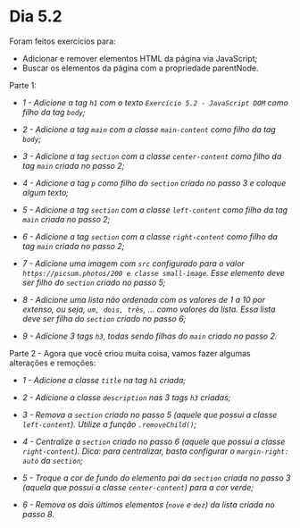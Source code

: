 # Dia 5.2 

Foram feitos exercícios para: 

- Adicionar e remover elementos HTML da página via JavaScript;
- Buscar os elementos da página com a propriedade parentNode.

Parte 1:

- *1 - Adicione a tag `h1` com o texto `Exercício 5.2 - JavaScript DOM` como filho da tag `body`;*


- *2 - Adicione a tag `main` com a classe `main-content` como filho da tag `body`;*
    

- *3 - Adicione a tag `section` com a classe `center-content` como filho da tag `main` criada no passo 2;*
    

- *4 - Adicione a tag `p` como filho do `section` criado no passo 3 e coloque algum texto;*
    

- *5 - Adicione a tag `section` com a classe `left-content` como filho da tag `main` criada no passo 2;*
    

- *6 - Adicione a tag `section` com a classe `right-content` como filho da tag `main` criada no passo 2;*
    

- *7 - Adicione uma imagem com `src` configurado para o valor `https://picsum.photos/200 e classe small-image`. Esse elemento deve ser filho do `section` criado no passo 5;*
    
    
- *8 - Adicione uma lista não ordenada com os valores de 1 a 10 por extenso, ou seja, `um, dois, três`, ... como valores da lista. Essa lista deve ser filha do `section` criado no passo 6;*
    
    
- *9 - Adicione 3 tags `h3`, todas sendo filhas do `main` criado no passo 2.*
    
    
    
Parte 2 - Agora que você criou muita coisa, vamos fazer algumas alterações e remoções:

- *1 - Adicione a classe `title` na tag `h1` criada;*
      
      
- *2 - Adicione a classe `description` nas 3 tags `h3` criadas;*
    
    
- *3 - Remova a `section` criado no passo 5 (aquele que possui a classe `left-content`). Utilize a função `.removeChild()`;*
    
    
- *4 - Centralize a `section` criado no passo 6 (aquele que possui a classe `right-content`). Dica: para centralizar, basta configurar o `margin-right: auto` da `section`;*
    
    
- *5 - Troque a cor de fundo do elemento pai da `section` criada no passo 3 (aquela que possui a classe `center-content`) para a cor verde;*

    
- *6 - Remova os dois últimos elementos (`nove` e `dez`) da lista criada no passo 8.*